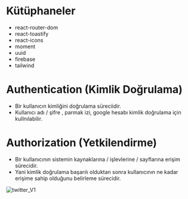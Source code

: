 # Kütüphaneler

- react-router-dom
- react-toastify
- react-icons
- moment
- uuid
- firebase
- tailwind

# Authentication (Kimlik Doğrulama)

- Bir kullanıcın kimliğini doğrulama süreciidir.
- Kullanıcı adı / şifre , parmak izi, google hesabı kimlik doğrulama için kullnılabilir.

# Authorization (Yetkilendirme)

- Bir kullanıcının sistemin kaynaklarına / işlevlerine / sayflarına erişim sürecidir.
- Yani kimlik doğrulama başarılı olduktan sonra kullanıcının ne kadar erişime sahip olduğunu belirleme sürecidir.

  
![twitter_V1](https://github.com/user-attachments/assets/3407c4cd-0a9d-4080-9119-7a3734bb2d0b)


